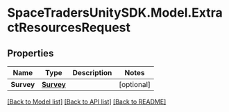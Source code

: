# SpaceTradersUnitySDK.Model.ExtractResourcesRequest

## Properties

Name | Type | Description | Notes
------------ | ------------- | ------------- | -------------
**Survey** | [**Survey**](Survey.md) |  | [optional] 

[[Back to Model list]](../README.md#documentation-for-models) [[Back to API list]](../README.md#documentation-for-api-endpoints) [[Back to README]](../README.md)

